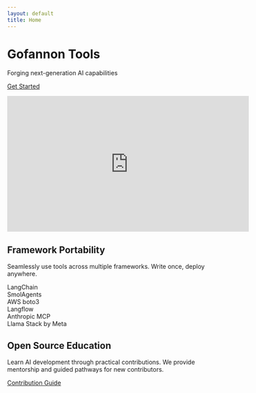 ```yaml
---  
layout: default  
title: Home
---  
```


<div class="hero bg-primary text-white py-5">  
    <div class="container text-center">  
        <h1 class="display-4">Gofannon Tools</h1>  
        <p class="lead">Forging next-generation AI capabilities</p>  
        <a href="{{ '/docs' | relative_url }}" class="btn btn-light btn-lg">Get Started</a>  
    </div>  
    <p></p>
    <iframe width="560" height="315" src="https://www.youtube.com/embed/q0c3CcDdPaU?si=Xwyt8-MP0VtjCu23" title="YouTube video player" frameborder="0" allow="accelerometer; autoplay; clipboard-write; encrypted-media; gyroscope; picture-in-picture; web-share" referrerpolicy="strict-origin-when-cross-origin" allowfullscreen></iframe>
</div>  

<div class="container my-5">  
    <div class="row">  
        <div class="col-md-6">  
            <h2>Framework Portability</h2>  
            <p>Seamlessly use tools across multiple frameworks. Write once, deploy anywhere.</p>  
            <div class="badge bg-secondary">LangChain</div>  
            <div class="badge bg-secondary">SmolAgents</div>  
            <div class="badge bg-secondary">AWS boto3</div>  
            <div class="badge bg-secondary">Langflow</div>  
            <div class="badge bg-secondary">Anthropic MCP</div>
            <div class="badge bg-secondary">Llama Stack by Meta</div>
        </div>  
        <div class="col-md-6">  
            <h2>Open Source Education</h2>  
            <p>Learn AI development through practical contributions. We provide mentorship and guided pathways for new contributors.</p>  
            <a href="{{ '/developers' | relative_url }}" class="btn btn-outline-primary">Contribution Guide</a>  
        </div>  
    </div>  
</div>  
